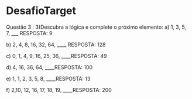 # DesafioTarget
Questão 3 :
3)Descubra a lógica e complete o próximo elemento:
a) 1, 3, 5, 7, ___ RESPOSTA: 9

b) 2, 4, 8, 16, 32, 64, ____ RESPOSTA: 128

c) 0, 1, 4, 9, 16, 25, 36, ____RESPOSTA: 49

d) 4, 16, 36, 64, ____RESPOSTA: 100

e) 1, 1, 2, 3, 5, 8, ____RESPOSTA: 13

f) 2,10, 12, 16, 17, 18, 19, ____RESPOSTA: 200
